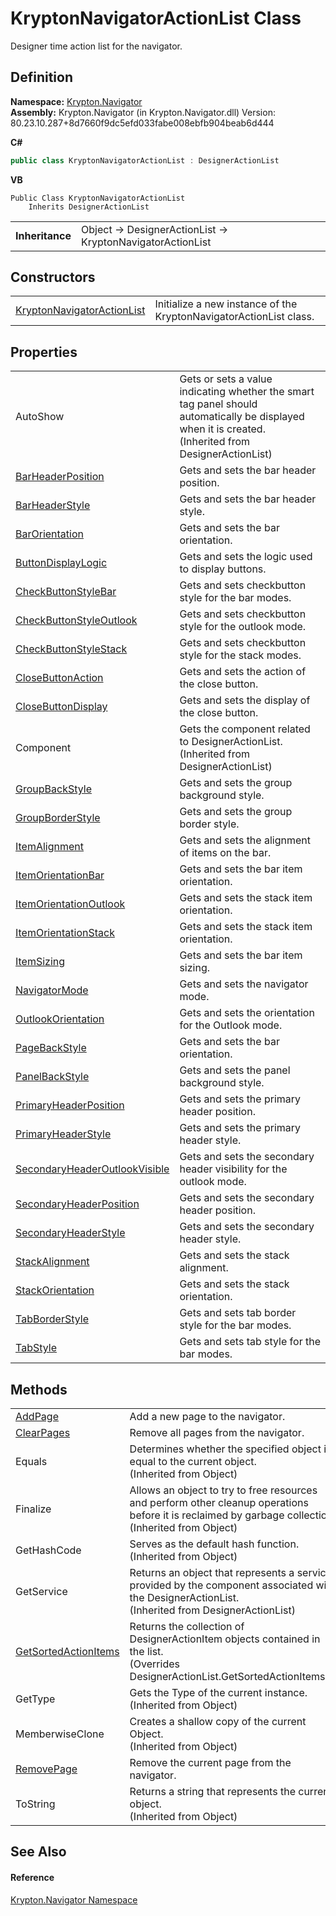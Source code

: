 # KryptonNavigatorActionList Class


Designer time action list for the navigator.



## Definition
**Namespace:** <a href="a21ac074-d119-3dc6-bd1c-d3a12c0128bc.md">Krypton.Navigator</a>  
**Assembly:** Krypton.Navigator (in Krypton.Navigator.dll) Version: 80.23.10.287+8d7660f9dc5efd033fabe008ebfb904beab6d444

**C#**
``` C#
public class KryptonNavigatorActionList : DesignerActionList
```
**VB**
``` VB
Public Class KryptonNavigatorActionList
	Inherits DesignerActionList
```

<table><tr><td><strong>Inheritance</strong></td><td>Object  →  DesignerActionList  →  KryptonNavigatorActionList</td></tr>
</table>



## Constructors
<table>
<tr>
<td><a href="d9075cd3-a813-e5f8-8259-712b0576c3c0.md">KryptonNavigatorActionList</a></td>
<td>Initialize a new instance of the KryptonNavigatorActionList class.</td></tr>
</table>

## Properties
<table>
<tr>
<td>AutoShow</td>
<td>Gets or sets a value indicating whether the smart tag panel should automatically be displayed when it is created.<br />(Inherited from DesignerActionList)</td></tr>
<tr>
<td><a href="a779ae22-484f-3763-c0cb-a5328d8a220d.md">BarHeaderPosition</a></td>
<td>Gets and sets the bar header position.</td></tr>
<tr>
<td><a href="0737bec8-6ea5-fc1d-0162-7b41ee5adce1.md">BarHeaderStyle</a></td>
<td>Gets and sets the bar header style.</td></tr>
<tr>
<td><a href="792369ea-972b-e736-2791-2a17501a4439.md">BarOrientation</a></td>
<td>Gets and sets the bar orientation.</td></tr>
<tr>
<td><a href="ce6f30a8-0632-32a6-8094-8a119fd78646.md">ButtonDisplayLogic</a></td>
<td>Gets and sets the logic used to display buttons.</td></tr>
<tr>
<td><a href="5ab32d2e-42fd-3d30-7b3b-75b6b7d3d1c7.md">CheckButtonStyleBar</a></td>
<td>Gets and sets checkbutton style for the bar modes.</td></tr>
<tr>
<td><a href="4c9510d4-9a59-a3a3-3c1f-d57e519ce38f.md">CheckButtonStyleOutlook</a></td>
<td>Gets and sets checkbutton style for the outlook mode.</td></tr>
<tr>
<td><a href="a70a6287-473a-9e7b-cab7-85a1b3e71d7f.md">CheckButtonStyleStack</a></td>
<td>Gets and sets checkbutton style for the stack modes.</td></tr>
<tr>
<td><a href="32aa161b-2755-40fe-1fbb-6dfc16f09210.md">CloseButtonAction</a></td>
<td>Gets and sets the action of the close button.</td></tr>
<tr>
<td><a href="8d2c6904-b57e-7d06-951f-73999c220ce3.md">CloseButtonDisplay</a></td>
<td>Gets and sets the display of the close button.</td></tr>
<tr>
<td>Component</td>
<td>Gets the component related to DesignerActionList.<br />(Inherited from DesignerActionList)</td></tr>
<tr>
<td><a href="6ccb4052-337d-d5d7-a893-04a978e204bd.md">GroupBackStyle</a></td>
<td>Gets and sets the group background style.</td></tr>
<tr>
<td><a href="33b08485-418c-712f-fb0d-a47902e69c8f.md">GroupBorderStyle</a></td>
<td>Gets and sets the group border style.</td></tr>
<tr>
<td><a href="be7c9cbe-06e7-c452-f6ef-37c0a78a623d.md">ItemAlignment</a></td>
<td>Gets and sets the alignment of items on the bar.</td></tr>
<tr>
<td><a href="f7dff8c1-1d02-0c3b-0414-9acfdff4b252.md">ItemOrientationBar</a></td>
<td>Gets and sets the bar item orientation.</td></tr>
<tr>
<td><a href="cd61fe1e-33ca-920f-94f3-89e83a7c3e95.md">ItemOrientationOutlook</a></td>
<td>Gets and sets the stack item orientation.</td></tr>
<tr>
<td><a href="24bb3100-f4b7-8965-6902-ffa72e49bfcf.md">ItemOrientationStack</a></td>
<td>Gets and sets the stack item orientation.</td></tr>
<tr>
<td><a href="81f0c74a-348f-5873-c699-89b930930b0a.md">ItemSizing</a></td>
<td>Gets and sets the bar item sizing.</td></tr>
<tr>
<td><a href="11588c87-086e-c9b2-c92b-bb0d4ab2fece.md">NavigatorMode</a></td>
<td>Gets and sets the navigator mode.</td></tr>
<tr>
<td><a href="93752f92-67a5-856e-20e3-bccbb640b5be.md">OutlookOrientation</a></td>
<td>Gets and sets the orientation for the Outlook mode.</td></tr>
<tr>
<td><a href="a61d61bc-80f8-31d0-af3f-c616262cd7f1.md">PageBackStyle</a></td>
<td>Gets and sets the bar orientation.</td></tr>
<tr>
<td><a href="188b2df7-8e69-4e4a-054f-8d659c8f060d.md">PanelBackStyle</a></td>
<td>Gets and sets the panel background style.</td></tr>
<tr>
<td><a href="81895cb2-4c3c-beae-3adc-ba32a47f3b0a.md">PrimaryHeaderPosition</a></td>
<td>Gets and sets the primary header position.</td></tr>
<tr>
<td><a href="38d55e7e-dc10-e65e-6cb0-5a379d6ef7eb.md">PrimaryHeaderStyle</a></td>
<td>Gets and sets the primary header style.</td></tr>
<tr>
<td><a href="bffef351-402c-6f30-04a2-d4a27054420e.md">SecondaryHeaderOutlookVisible</a></td>
<td>Gets and sets the secondary header visibility for the outlook mode.</td></tr>
<tr>
<td><a href="79edc2ce-9022-7e8c-417c-65f4bfba55ff.md">SecondaryHeaderPosition</a></td>
<td>Gets and sets the secondary header position.</td></tr>
<tr>
<td><a href="c78f6e9e-cc1a-d716-e457-9420aea3d7b6.md">SecondaryHeaderStyle</a></td>
<td>Gets and sets the secondary header style.</td></tr>
<tr>
<td><a href="a5f39573-5e31-b566-817e-8fa14a9cdb24.md">StackAlignment</a></td>
<td>Gets and sets the stack alignment.</td></tr>
<tr>
<td><a href="104e4408-fb78-69ac-745c-6cb4c883d383.md">StackOrientation</a></td>
<td>Gets and sets the stack orientation.</td></tr>
<tr>
<td><a href="f77a2a27-ceef-589e-1dd4-c2896790817d.md">TabBorderStyle</a></td>
<td>Gets and sets tab border style for the bar modes.</td></tr>
<tr>
<td><a href="d837d245-9d02-438b-72a8-a5524b405cd8.md">TabStyle</a></td>
<td>Gets and sets tab style for the bar modes.</td></tr>
</table>

## Methods
<table>
<tr>
<td><a href="b7e18276-8e9a-664e-ec6e-8e9df2513fc0.md">AddPage</a></td>
<td>Add a new page to the navigator.</td></tr>
<tr>
<td><a href="ba4cde15-cc18-bd5c-324e-542c879a8a34.md">ClearPages</a></td>
<td>Remove all pages from the navigator.</td></tr>
<tr>
<td>Equals</td>
<td>Determines whether the specified object is equal to the current object.<br />(Inherited from Object)</td></tr>
<tr>
<td>Finalize</td>
<td>Allows an object to try to free resources and perform other cleanup operations before it is reclaimed by garbage collection.<br />(Inherited from Object)</td></tr>
<tr>
<td>GetHashCode</td>
<td>Serves as the default hash function.<br />(Inherited from Object)</td></tr>
<tr>
<td>GetService</td>
<td>Returns an object that represents a service provided by the component associated with the DesignerActionList.<br />(Inherited from DesignerActionList)</td></tr>
<tr>
<td><a href="503efa31-af48-ce76-2869-0bf2dae4081b.md">GetSortedActionItems</a></td>
<td>Returns the collection of DesignerActionItem objects contained in the list.<br />(Overrides DesignerActionList.GetSortedActionItems())</td></tr>
<tr>
<td>GetType</td>
<td>Gets the Type of the current instance.<br />(Inherited from Object)</td></tr>
<tr>
<td>MemberwiseClone</td>
<td>Creates a shallow copy of the current Object.<br />(Inherited from Object)</td></tr>
<tr>
<td><a href="5402e34b-2836-cdf4-c215-8b1ab92a1f8e.md">RemovePage</a></td>
<td>Remove the current page from the navigator.</td></tr>
<tr>
<td>ToString</td>
<td>Returns a string that represents the current object.<br />(Inherited from Object)</td></tr>
</table>

## See Also


#### Reference
<a href="a21ac074-d119-3dc6-bd1c-d3a12c0128bc.md">Krypton.Navigator Namespace</a>  

